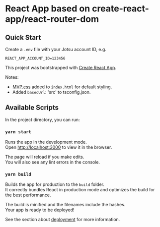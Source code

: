 # React App based on create-react-app/react-router-dom

## Quick Start

Create a `.env` file with your Jotsu account ID, e.g.
```
REACT_APP_ACCOUNT_ID=123456
```

This project was bootstrapped with [Create React App](https://github.com/facebook/create-react-app).

Notes:
* [MVP.css](https://andybrewer.github.io/mvp/) added to `index.html` for default styling.
* Added `basedUrl`: 'src' to tsconfig.json.

## Available Scripts

In the project directory, you can run:

### `yarn start`

Runs the app in the development mode.\
Open [http://localhost:3000](http://localhost:3000) to view it in the browser.

The page will reload if you make edits.\
You will also see any lint errors in the console.

### `yarn build`

Builds the app for production to the `build` folder.\
It correctly bundles React in production mode and optimizes the build for the best performance.

The build is minified and the filenames include the hashes.\
Your app is ready to be deployed!

See the section about [deployment](https://facebook.github.io/create-react-app/docs/deployment) for more information.
